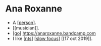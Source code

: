 # Ana Roxanne

- A [[person]].
- [[musician]].
- [[go]] https://anaroxanne.bandcamp.com
- I like [[nts]] [[slow focus]] [[17 oct 2019]].


[//begin]: # "Autogenerated link references for markdown compatibility"
[person]: person "Person"
[go]: go "Go"
[nts]: nts "Nts"
[slow focus]: slow-focus "Slow Focus"
[//end]: # "Autogenerated link references"